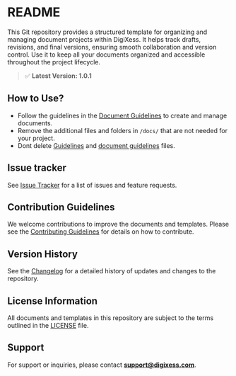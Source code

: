 # README

This Git repository provides a structured template for organizing and managing document projects within DigiXess. It helps track drafts, revisions, and final versions, ensuring smooth collaboration and version control. Use it to keep all your documents organized and accessible throughout the project lifecycle.

> ✅ **Latest Version: 1.0.1**
> 

## How to Use?

- Follow the guidelines in the [Document Guidelines](/docs/document-guidelines.md "Document Guidelines") to create and manage documents.
- Remove the additional files and folders in `/docs/` that are not needed for your project.
- Dont delete [Guidelines](/docs/GUIDELINES.md "Guidelines") and [document guidelines](/docs/document-guidelines.md "Document Guidelines") files.


## Issue tracker

See [Issue Tracker](https://github.com/DigiXess/documents-template/issues "GitHub Issues") for a list of issues and feature requests.

## Contribution Guidelines

We welcome contributions to improve the documents and templates. Please see the [Contributing Guidelines](/CONTRIBUTING.md "Contributing Guidelines") for details on how to contribute.

## Version History

See the [Changelog](/CHANGELOG.md "Changelog") for a detailed history of updates and changes to the repository.

## License Information

All documents and templates in this repository are subject to the terms outlined in the [LICENSE](/LICENSE.md "License") file.

## Support

For support or inquiries, please contact **[support@digixess.com](mailto:support@digixess.com)**.

